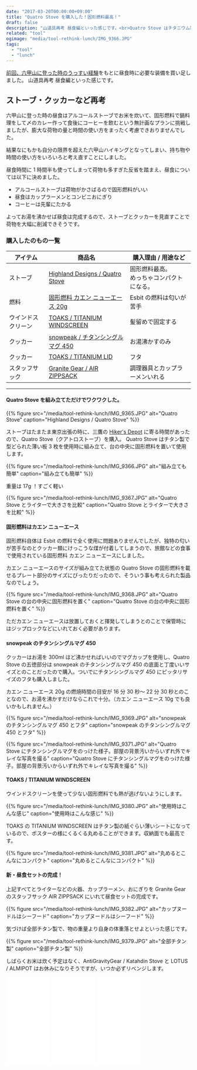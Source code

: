 ```yaml
---
date: "2017-03-20T00:00:00+09:00"
title: "Quatro Stove を購入した！固形燃料最高！"
draft: false
description: "山道具再考 昼食編といった感じです。<br>Quatro Stove はチタニウム製で軽くてコンパクトに収納できるストーブです。"
related: "tool"
ogimage: "media/tool-rethink-lunch/IMG_9366.JPG"
tags:
  - "tool"
  - "lunch"
---
```


<!--more-->

[前回、六甲山に登った時のうっすい経験](/post/first-climb/)をもとに昼食時に必要な装備を買い足しました。
山道具再考 昼食編といった感じです。

## ストーブ・クッカーなど再考

六甲山に登った時の昼食はアルコールストーブでお米を炊いて、固形燃料で鍋料理をして〆のカレー作って食後にコーヒーを飲むという無計画なプランに挑戦しましたが、膨大な荷物の量と時間の使い方をまったく考慮できおりませんでした。

結果なにもかも自分の限界を超えた六甲山ハイキングとなってしまい、持ち物や時間の使い方をいろいろと考え直すことにしました。

昼食時間に 1 時間半も使ってしまって荷物も多すぎた反省を踏まえ、昼食については以下に決めました。

- アルコールストーブは荷物がかさばるので固形燃料がいい
- 昼食はカップラーメンとコンビニおにぎり
- コーヒーは先輩にたかる

よってお湯を沸かせば昼食は完成するので、ストーブとクッカーを見直すことで荷物を大幅に削減できそうです。  

### 購入したのもの一覧

| アイテム | 商品名 | 購入理由 / 用途など |
| ------ | ------ | ------ |
| ストーブ | [Highland Designs / Quatro Stove](http://hikersdepot.jp/products/1277.html/) | 固形燃料最高。<br>めっちゃコンパクトになる。 |
| 燃料 | [固形燃料 カエン ニューエース 20g](https://www.amazon.co.jp/dp/B00U3B5Q78/) | Esbit の燃料は匂いが苦手 |
| ウインドスクリーン | [TOAKS / TITANIUM WINDSCREEN](https://www.toaksoutdoor.com/collections/accessory/products/wsc) | 髪留めで固定する |
| クッカー | [snowpeak / チタンシングルマグ 450](https://store.snowpeak.co.jp/item/10053) | お湯沸かすのみ |
| クッカー | [TOAKS / TITANIUM LID](https://www.toaksoutdoor.com/collections/accessory/products/lid-new) | フタ |
| スタッフサック | [Granite Gear / AIR ZIPPSACK](http://www.granitegear.com/air-zippsack.html) | 調理器具とカップラーメンいれる |

---

<ins class="adsbygoogle"
     style="display:block; text-align:center;"
     data-ad-format="fluid"
     data-ad-layout="in-article"
     data-ad-client="ca-pub-3669068670704645"
     data-ad-slot="9535956018"></ins>
<script>
     (adsbygoogle = window.adsbygoogle || []).push({});
</script>

#### Quatro Stove を組み立てただけでワクワクした。

{{% figure src="/media/tool-rethink-lunch/IMG_9365.JPG" alt="Quatro Stove" caption="Highland Designs / Quatro Stove" %}}

ストーブはたまたま東京出張の時に、三鷹の [Hiker&#039;s Depot](http://hikersdepot.jp/) に寄る時間があったので、Quatro Stove（クアトロストーブ）を購入。
Quatro Stove はチタン製で型どられた薄い板 3 枚を使用時に組み立て、台の中央に固形燃料を置いて使用します。

{{% figure src="/media/tool-rethink-lunch/IMG_9366.JPG" alt="組み立ても簡単" caption="組み立ても簡単" %}}

重量は 17g ！すごく軽い

{{% figure src="/media/tool-rethink-lunch/IMG_9367.JPG" alt="Quatro Stove とライターで大きさを比較" caption="Quatro Stove とライターで大きさを比較" %}}

#### 固形燃料はカエン ニューエース

固形燃料自体は Esbit の燃料で全く使用に問題ありませんでしたが、独特の匂いが苦手なのとクッカー類にけっこうな煤が付着してしまうので、旅館などの食事で使用されている固形燃料 カエン ニューエースにしました。  

カエン ニューエースのサイズが組み立てた状態の Quatro Stove の固形燃料を載せるプレート部分のサイズにぴったりだったので、そういう事も考えられた製品なのでしょう。

{{% figure src="/media/tool-rethink-lunch/IMG_9368.JPG" alt="Quatro Stove の台の中央に固形燃料を置く" caption="Quatro Stove の台の中央に固形燃料を置く" %}}

ただカエン ニューエースは放置しておくと揮発してしまうとのことで保管時にはジップロックなどにいれておく必要があります。

#### snowpeak のチタンシングルマグ 450

クッカーはお湯を 300ml ほど沸かせればいいのでマグカップを使用し、Quatro Stove の五徳部分は snowpeak のチタンシングルマグ 450 の底面と丁度いいサイズとのことだったので購入。ついでにチタンシングルマグ 450 にピッタリサイズのフタも購入しました。

カエン ニューエース 20g の燃焼時間の目安が 16 分 30 秒～ 22 分 30 秒とのことなので、お湯を沸かすだけならこれで十分。（カエン ニューエース 10g でも良いかもしれません。）

{{% figure src="/media/tool-rethink-lunch/IMG_9369.JPG" alt="snowpeak のチタンシングルマグ 450 とフタ" caption="snowpeak のチタンシングルマグ 450 とフタ" %}}

{{% figure src="/media/tool-rethink-lunch/IMG_9371.JPG" alt="Quatro Stove にチタンシングルマグをのっけた様子。部屋の背景汚いからいずれ外でキレイな写真を撮る" caption="Quatro Stove にチタンシングルマグをのっけた様子。部屋の背景汚いからいずれ外でキレイな写真を撮る" %}}

#### TOAKS / TITANIUM WINDSCREEN

ウインドスクリーンを使って少ない固形燃料でも熱が逃げないようにします。

{{% figure src="/media/tool-rethink-lunch/IMG_9380.JPG" alt="使用時はこんな感じ" caption="使用時はこんな感じ" %}}

TOAKS の TITANIUM WINDSCREEN はチタン製の紙ぐらい薄いシートになっているので、ポスターの様にくるくる丸めることができます。収納面でも最高です。

{{% figure src="/media/tool-rethink-lunch/IMG_9381.JPG" alt="丸めるとこんなにコンパクト" caption="丸めるとこんなにコンパクト" %}}

#### 新・昼食セットの完成！

上記すべてとライターなどの火器、カップラーメン、おにぎりを Granite Gear のスタッフサック AIR ZIPPSACK にいれて昼食セットの完成です。

{{% figure src="/media/tool-rethink-lunch/IMG_9382.JPG" alt="カップヌードルはシーフード" caption="カップヌードルはシーフード" %}}

気づけば全部チタン製で、物の重量より自身の体重落とせよといった感じです。

{{% figure src="/media/tool-rethink-lunch/IMG_9379.JPG" alt="全部チタン製" caption="全部チタン製" %}}

しばらくお米は炊く予定はなく、AntiGravityGear / Katahdin Stove と LOTUS / ALMIPOT はお休みになりそうですが、いつか必ずリベンジします。

<iframe style="width:120px;height:240px;" marginwidth="0" marginheight="0" scrolling="no" frameborder="0" src="//rcm-fe.amazon-adsystem.com/e/cm?lt1=_blank&bc1=000000&IS2=1&bg1=FFFFFF&fc1=000000&lc1=0000FF&t=hiking-hiking-22&o=9&p=8&l=as4&m=amazon&f=ifr&ref=as_ss_li_til&asins=B00U3B5Q78&linkId=5dd392ad064d8f544c3305d3753bcb7f"></iframe>

<iframe style="width:120px;height:240px;" marginwidth="0" marginheight="0" scrolling="no" frameborder="0" src="//rcm-fe.amazon-adsystem.com/e/cm?lt1=_blank&bc1=000000&IS2=1&bg1=FFFFFF&fc1=000000&lc1=0000FF&t=hiking-hiking-22&o=9&p=8&l=as4&m=amazon&f=ifr&ref=as_ss_li_til&asins=B015WN7FPW&linkId=0a09ed3b629da182685eeed28f7da3c0"></iframe>

<iframe style="width:120px;height:240px;" marginwidth="0" marginheight="0" scrolling="no" frameborder="0" src="//rcm-fe.amazon-adsystem.com/e/cm?lt1=_blank&bc1=000000&IS2=1&bg1=FFFFFF&fc1=000000&lc1=0000FF&t=hiking-hiking-22&o=9&p=8&l=as4&m=amazon&f=ifr&ref=as_ss_li_til&asins=B003AJBHE6&linkId=7bc56b7423a8958786fedad34dec8aeb"></iframe>

